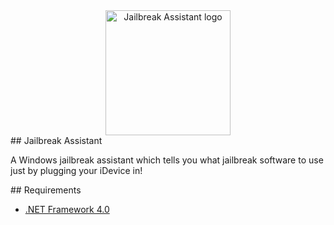 <a name="logo"/>
<div align="center">
<a href="http://www.outofinksoftware.com" target="_blank">
<img src="https://raw.github.com/outofink/jailbreak-assistant/master/Black_Lock.png" alt="Jailbreak Assistant logo" width="200" height="200"></img>
</a>
</div>

<a name="Jailbreak Assistant"/>
## Jailbreak Assistant

A Windows jailbreak assistant which tells you what jailbreak software to use just by plugging your iDevice in!

<a name="Requirements"/>
## Requirements

- [.NET Framework 4.0](http://www.microsoft.com/en-us/download/details.aspx?id=17851)

